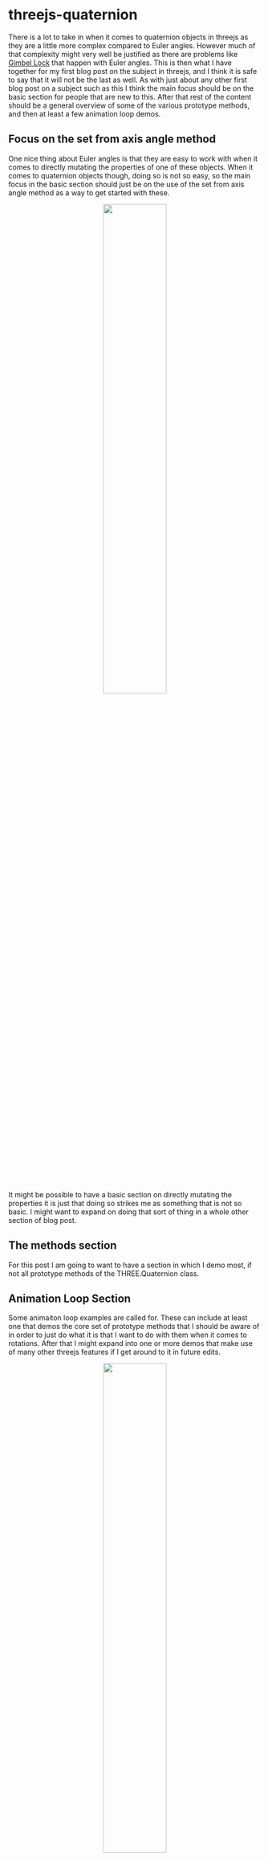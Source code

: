 # threejs-quaternion

There is a lot to take in when it comes to quaternion objects in threejs as they are a little more complex compared to Euler angles. However much of that complexity might very well be justified as there are problems like [Gimbel Lock](https://en.wikipedia.org/wiki/Gimbal_lock) that happen with Euler angles. This is then what I have together for my first blog post on the subject in threejs, and I think it is safe to say that it will not be the last as well. As with just about any other first blog post on a subject such as this I think the main focus should be on the basic section for people that are new to this. After that rest of the content should be a general overview of some of the various prototype methods, and then at least a few animation loop demos.

## Focus on the set from axis angle method

One nice thing about Euler angles is that they are easy to work with when it comes to directly mutating the properties of one of these objects. When it comes to quaternion objects though, doing so is not so easy, so the main focus in the basic section should just be on the use of the set from axis angle method as a way to get started with these.

<div align="center">
      <a href="https://www.youtube.com/watch?v=4X4qaK0ei28">
         <img src="https://img.youtube.com/vi/4X4qaK0ei28/0.jpg" style="width:50%;">
      </a>
</div>

It might be possible to have a basic section on directly mutating the properties it is just that doing so strikes me as something that is not so basic. I might want to expand on doing that sort of thing in a whole other section of blog post.

## The methods section

For this post I am going to want to have a section in which I demo most, if not all prototype methods of the THREE.Quaternion class.

## Animation Loop Section

Some animaiton loop examples are called for. These can include at least one that demos the core set of prototype methods that I should be aware of in order to just do what it is that I want to do with them when it comes to rotations. After that I might expand into one or more demos that make use of many other threejs features if I get around to it in future edits.

<div align="center">
      <a href="https://www.youtube.com/watch?v=C_BMlJqrJIc">
         <img src="https://img.youtube.com/vi/C_BMlJqrJIc/0.jpg" style="width:50%;">
      </a>
</div>

## A get axis method section

I might want to add a get axis method section to the post. That is getting an axis vector from a quaternion when it is not known. I have a working demo on this thus far, but I think I would like to see abotu just working with the prototype methods more first.

